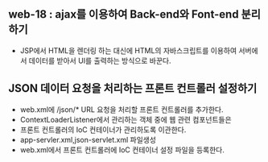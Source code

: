 ## web-18 : ajax를 이용하여 Back-end와 Font-end 분리하기
- JSP에서 HTML을 렌더링 하는 대신에 HTML의 자바스크립트를 이용하여 서버에서 데이터를 받아서 UI를 출력하는 방식으로 바꾼다.

## JSON 데이터 요청을 처리하는 프론트 컨트롤러 설정하기 
- web.xml에 /json/* URL 요청을 처리할 프론트 컨트롤러를 추가한다.
- ContextLoaderListener에서 관리하는 객체 중에 웹 관련 컴포넌트들은
- 프론트 컨트롤러의 IoC 컨테이너가 관리하도록 이관한다.
- app-servler.xml,json-servlet.xml 파일생성
- web.xml에서 프론트 컨트롤러에 IoC 컨테이너 설정 파일을 등록한다.

